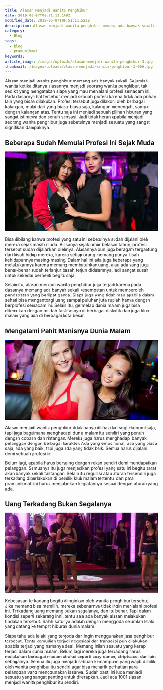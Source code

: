 ```yaml
---
title: Alasan Menjadi Wanita Penghibur
date: 2019-06-07T06:51:11.109Z
modified_date: 2019-06-07T06:51:11.522Z
description: Alasan menjadi wanita penghibur memang ada banyak sekali. Sejumlah wanita ketika ditanya alasannya menjadi seorang wanita penghibur.
category:
  - Blog
tags:
  - blog
  - pramunikmat
keywords:
article_image: /images/uploads/alasan-menjadi-wanita-penghibur-3.jpg
thumbnail: /images/uploads/alasan-menjadi-wanita-penghibur-3-009.jpg
---
```

Alasan menjadi wanita penghibur memang ada banyak sekali. Sejumlah wanita ketika ditanya alasannya menjadi seorang wanita penghibur, tak sedikit yang mengatakan siapa yang mau menjalani profesi semacam ini. Pada dasarnya hal tersebut menjadi sebuah profesi karena tidak ada pilihan lain yang bisaa dilakukan. Profesi tersebut juga dilakoni oleh berbagai kalangan, mulai dari yang biasa-biasa saja, kalangan menengah, sampai dengan kalangan atas. Tentu saja ini menjadi sebuah pilihan hiburan yang sangat istimewa dan penuh sensasi. Jadi tidak heran apabila menjadi seorang wanita penghibur juga sebetulnya menjadi sesuatu yang sangat signifikan dampaknya.



## Beberapa Sudah Memulai Profesi Ini Sejak Muda

![Alasan Menjadi Wanita Penghibur](/images/uploads/alasan-menjadi-wanita-penghibur-3.jpg)

Bisa dibilang bahwa profesi yang satu ini sebetulnya sudah dijalani oleh mereka sejak masih muda. Biasanya sejak umur belasan tahun, profesi tersebut sudah dijalankan olehnya. Alasannya pun juga beragam tergantung dari kisah hidup mereka, karena setiap orang memang punya kisah kehidupannya masing-masing. Dalam hal ini ada juga beberapa yang melakukannya karena memang membutuhkan uang, atau ada yang juga benar-benar sudah terlanjur basah terjun didalamnya, jadi sangat susah untuk sekedar berhenti begitu saja.

Selain itu, alasan menjadi wanita penghibur juga terjadi karena pada dasarnya memang ada banyak sekali kesempatan untuk memperoleh pendapatan yang berlipat ganda. Siapa juga yang tidak mau apabila dalam sehari bisa mengantongi uang sampai puluhan juta rupiah hanya dengan berprofesi semacam ini. Selain itu, germelap dunia malam juga bisa ditemukan dengan mudah fasilitasnya di berbagai diskotik dan juga klub malam yang ada di berbagai kota besar.



## Mengalami Pahit Manisnya Dunia Malam

![Alasan Menjadi Wanita Penghibur](/images/uploads/alasan-menjadi-wanita-penghibur-2.jpg)

Alasan menjadi wanita penghibur tidak hanya dilihat dari segi ekonomi saja, tapi juga bagaimana menghadapi dunia malam itu sendiri yang penuh dengan cobaan dan rintangan. Mereka juga harus menghadapi banyak pelanggan dengan berbagai karakter. Ada yang emosinonal, ada yang biasa saja, ada yang baik, tapi juga ada yang tidak baik. Semua harus dijalani demi sebuah profesi ini.

Belum lagi, apabila harus bersaing dengan rekan sendiri demi mendapatkan pelanggan. Semuanya itu juga menjadikan profesi yang satu ini begitu sarat akan banyak sekali tantangan. Selain itu regulasi atau aturan tersendiri juga terkadang diberlakukan di pemilik klub malam tertentu, dan para pramunikmati ini harus menjalankan kegiatannya sesuai dengan aturan yang ada.



## Uang Terkadang Bukan Segalanya

![Alasan Menjadi Wanita Penghibur](/images/uploads/alasan-menjadi-wanita-penghibur-1.jpg)

Kebebasan terkadang begitu diinginkan oleh wanita penghibur tersebut. Jika memang bisa memilih, mereka sebenarnya tidak ingin menjalani profesi ini. Terkadang uang memang bukan segalanya, dan itu benar. Tapi dalam kondisi seperti sekarang inni, tentu saja ada banyak alasan melakukan tindakan tersebut. Salah satunya adalah dengan menggoda sejumlah lelaki yang datang ke tempat hiburan dunia malam.

Siapa tahu ada lelaki yang tergoda dan ingin menggunakan jasa penghibur tersebut. Tentu kemudian terjadi negosiasi dan transaksi pun dilakukan apabila terjadi yang namanya deal. Memang inilah sesuatu yang kerap terjadi dalam dunia malam. Belum lagi mereka juga terkadang harus melakukan berbagai macam atraksi seperti sexy dance, striptease, dan lain sebagainya. Semua itu juga menjadi sebuah kemampuan yang wajib dimiliki oleh wanita penghibur itu sendiri agar bisa menarik perhatian para pelanggan yang menggunakan jasanya. Sudah pasti ini juga menjadi sesuatu yang sangat penting untuk diterapkan. Jadi ada 1001 alasan menjadi wanita penghibur itu sendiri.
